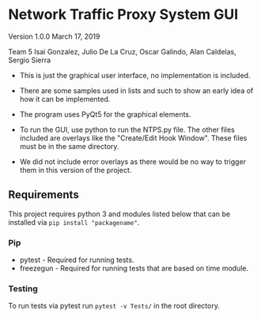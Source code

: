# Network Traffic Proxy System GUI
Version 1.0.0
March 17, 2019

Team 5
Isai Gonzalez, Julio De La Cruz, Oscar Galindo, Alan Caldelas, Sergio Sierra

* This is just the graphical user interface, no implementation is included.
* There are some samples used in lists and such to show an early idea of how it can be implemented.

* The program uses PyQt5 for the graphical elements.
* To run the GUI, use python to run the NTPS.py file. The other files included are overlays like the "Create/Edit Hook Window". These files must be in the same directory.
* We did not include error overlays as there would be no way to trigger them in this version of the project.

## Requirements
This project requires python 3 and modules listed below that can be installed via `pip install "packagename"`.

### Pip
* pytest - Required for running tests.
* freezegun - Required for running tests that are based on time module.

### Testing

To run tests via pytest run ```pytest -v Tests/``` in the root directory.
